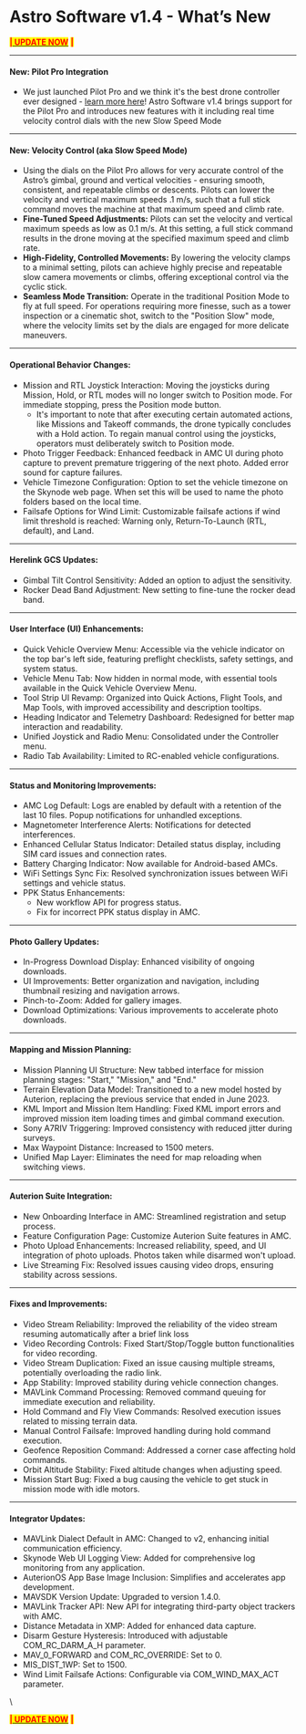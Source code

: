 # Astro Software v1.4 - What’s New

&#x20;                                                                  [<mark style="color:red;">**|  UPDATE NOW**</mark>](software.md#updating-astro-firmware)  <mark style="color:red;">**|**</mark>



***

#### New: Pilot Pro Integration

* We just launched Pilot Pro and we think it's the best drone controller ever designed - [learn more here](https://freeflysystems.com/pilot-pro)! Astro Software v1.4 brings support for the Pilot Pro and introduces new features with it including real time velocity control dials with the new Slow Speed Mode



***

#### New: Velocity Control (aka Slow Speed Mode)

* Using the dials on the Pilot Pro allows for very accurate control of the Astro’s gimbal, ground and vertical velocities - ensuring smooth, consistent, and repeatable climbs or descents. Pilots can lower the velocity and vertical maximum speeds .1 m/s, such that a full stick command moves the machine at that maximum speed and climb rate.
* **Fine-Tuned Speed Adjustments:** Pilots can set the velocity and vertical maximum speeds as low as 0.1 m/s. At this setting, a full stick command results in the drone moving at the specified maximum speed and climb rate.
* **High-Fidelity, Controlled Movements:** By lowering the velocity clamps to a minimal setting, pilots can achieve highly precise and repeatable slow camera movements or climbs, offering exceptional control via the cyclic stick.
* **Seamless Mode Transition:** Operate in the traditional Position Mode to fly at full speed. For operations requiring more finesse, such as a tower inspection or a cinematic shot, switch to the "Position Slow" mode, where the velocity limits set by the dials are engaged for more delicate maneuvers.



***

#### Operational Behavior Changes:

* Mission and RTL Joystick Interaction: Moving the joysticks during Mission, Hold, or RTL modes will no longer switch to Position mode. For immediate stopping, press the Position mode button.
  * It's important to note that after executing certain automated actions, like Missions and Takeoff commands, the drone typically concludes with a Hold action. To regain manual control using the joysticks, operators must deliberately switch to Position mode.
* Photo Trigger Feedback: Enhanced feedback in AMC UI during photo capture to prevent premature triggering of the next photo. Added error sound for capture failures.
* Vehicle Timezone Configuration: Option to set the vehicle timezone on the Skynode web page. When set this will be used to name the photo folders based on the local time.
* Failsafe Options for Wind Limit: Customizable failsafe actions if wind limit threshold is reached: Warning only, Return-To-Launch (RTL, default), and Land.



***

#### Herelink GCS Updates:

* Gimbal Tilt Control Sensitivity: Added an option to adjust the sensitivity.
* Rocker Dead Band Adjustment: New setting to fine-tune the rocker dead band.



***

#### User Interface (UI) Enhancements:

* Quick Vehicle Overview Menu: Accessible via the vehicle indicator on the top bar's left side, featuring preflight checklists, safety settings, and system status.
* Vehicle Menu Tab: Now hidden in normal mode, with essential tools available in the Quick Vehicle Overview Menu.
* Tool Strip UI Revamp: Organized into Quick Actions, Flight Tools, and Map Tools, with improved accessibility and description tooltips.
* Heading Indicator and Telemetry Dashboard: Redesigned for better map interaction and readability.
* Unified Joystick and Radio Menu: Consolidated under the Controller menu.
* Radio Tab Availability: Limited to RC-enabled vehicle configurations.



***

#### Status and Monitoring Improvements:

* AMC Log Default: Logs are enabled by default with a retention of the last 10 files. Popup notifications for unhandled exceptions.
* Magnetometer Interference Alerts: Notifications for detected interferences.
* Enhanced Cellular Status Indicator: Detailed status display, including SIM card issues and connection rates.
* Battery Charging Indicator: Now available for Android-based AMCs.
* WiFi Settings Sync Fix: Resolved synchronization issues between WiFi settings and vehicle status.
* PPK Status Enhancements:
  * New workflow API for progress status.
  * Fix for incorrect PPK status display in AMC.



***

#### Photo Gallery Updates:

* In-Progress Download Display: Enhanced visibility of ongoing downloads.
* UI Improvements: Better organization and navigation, including thumbnail resizing and navigation arrows.
* Pinch-to-Zoom: Added for gallery images.
* Download Optimizations: Various improvements to accelerate photo downloads.



***

#### Mapping and Mission Planning:

* Mission Planning UI Structure: New tabbed interface for mission planning stages: "Start," "Mission," and "End."
* Terrain Elevation Data Model: Transitioned to a new model hosted by Auterion, replacing the previous service that ended in June 2023.
* KML Import and Mission Item Handling: Fixed KML import errors and improved mission item loading times and gimbal command execution.
* Sony A7RIV Triggering: Improved consistency with reduced jitter during surveys.
* Max Waypoint Distance: Increased to 1500 meters.
* Unified Map Layer: Eliminates the need for map reloading when switching views.



***

#### Auterion Suite Integration:

* New Onboarding Interface in AMC: Streamlined registration and setup process.
* Feature Configuration Page: Customize Auterion Suite features in AMC.
* Photo Upload Enhancements: Increased reliability, speed, and UI integration of photo uploads. Photos taken while disarmed won't upload.
* Live Streaming Fix: Resolved issues causing video drops, ensuring stability across sessions.



***

#### Fixes and Improvements:

* Video Stream Reliability: Improved the reliability of the video stream resuming automatically after a brief link loss
* Video Recording Controls: Fixed Start/Stop/Toggle button functionalities for video recording.
* Video Stream Duplication: Fixed an issue causing multiple streams, potentially overloading the radio link.
* App Stability: Improved stability during vehicle connection changes.
* MAVLink Command Processing: Removed command queuing for immediate execution and reliability.
* Hold Command and Fly View Commands: Resolved execution issues related to missing terrain data.
* Manual Control Failsafe: Improved handling during hold command execution.
* Geofence Reposition Command: Addressed a corner case affecting hold commands.
* Orbit Altitude Stability: Fixed altitude changes when adjusting speed.
* Mission Start Bug: Fixed a bug causing the vehicle to get stuck in mission mode with idle motors.



***

#### Integrator Updates:

* MAVLink Dialect Default in AMC: Changed to v2, enhancing initial communication efficiency.
* Skynode Web UI Logging View: Added for comprehensive log monitoring from any application.
* AuterionOS App Base Image Inclusion: Simplifies and accelerates app development.
* MAVSDK Version Update: Upgraded to version 1.4.0.
* MAVLink Tracker API: New API for integrating third-party object trackers with AMC.
* Distance Metadata in XMP: Added for enhanced data capture.
* Disarm Gesture Hysteresis: Introduced with adjustable COM\_RC\_DARM\_A\_H parameter.
* MAV\_0\_FORWARD and COM\_RC\_OVERRIDE: Set to 0.
* MIS\_DIST\_1WP: Set to 1500.
* Wind Limit Failsafe Actions: Configurable via COM\_WIND\_MAX\_ACT parameter.

\




&#x20;                                                                  [<mark style="color:red;">**|  UPDATE NOW**</mark>](software.md#updating-astro-firmware)  <mark style="color:red;">**|**</mark>





